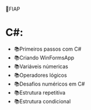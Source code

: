  📌FIAP
 # C#:


* 📚Primeiros passos com C#
* 📚Criando WinFormsApp
* 📚Variáveis númericas
* 📚Operadores lógicos
* 📚Desafios numéricos em C#
* 📚Estrutura repetitiva
* 📚Estrutura condicional